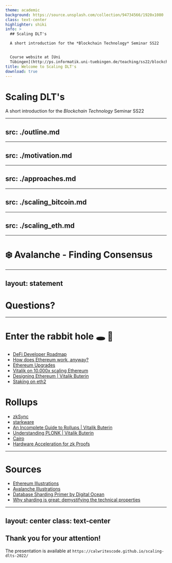 ```yaml
---
theme: academic
background: https://source.unsplash.com/collection/94734566/1920x1080
class: text-center
highlighter: shiki
info: >
  ## Scaling DLT's

  A short introduction for the *Blockchain Technology* Seminar SS22


  Course website at [Uni
  Tübingen](http://ps.informatik.uni-tuebingen.de/teaching/ss22/blockchain/)
title: Welcome to Scaling DLT's
download: true
---
```


# Scaling DLT's

A short introduction for the *Blockchain Technology* Seminar SS22


---
src: ./outline.md
---

---
src: ./motivation.md
---

---
src: ./approaches.md
---


---
src: ./scaling_bitcoin.md
---


---
src: ./scaling_eth.md
---


---

# ❄️ Avalanche - Finding Consensus

---
layout: statement
---
# Questions?

---

# Enter the rabbit hole 🕳 🐇
- [DeFi Developer Roadmap](https://github.com/OffcierCia/DeFi-Developer-Road-Map)
- [How does Ethereum work, anyway?](https://www.preethikasireddy.com/post/how-does-ethereum-work-anyway)
- [Ethereum Upgrades](https://ethereum.org/en/upgrades/)
- [Vitalik on 10.000x scaling Ethereum](https://www.youtube.com/watch?v=UuMOQAVpI2c)
- [Designing Ethereum | Vitalik Buterin](https://youtu.be/-R0j5AMUSzA)
- [Staking on eth2](https://blog.ethereum.org/2019/11/27/validated-staking-on-eth2-0/)

# Rollups
- [zkSync](https://zksync.io/)
- [starkware](https://starkware.co/)
- [An Incomplete Guide to Rollups | Vitalik Buterin](https://vitalik.ca/general/2021/01/05/rollup.html)
- [Understanding PLONK | Vitalik Buterin](https://vitalik.ca/general/2019/09/22/plonk.html)
- [Cairo](https://www.cairo-lang.org/docs/)
- [Hardware Acceleration for zk Proofs](https://www.paradigm.xyz/2022/04/zk-hardware#why-do-zero-knowledge-proofs-matter)
---

# Sources
- [Ethereum Illustrations](https://ethereum.org/en/assets/#illustrations)
- [Avalanche Illustrations](https://support.avax.network/en/articles/4132288-ava-labs-and-avalanche-press-kit-and-brand-assets)
- [Database Sharding Primer by Digital Ocean](https://www.digitalocean.com/community/tutorials/understanding-database-sharding)
- [Why sharding is great: demystifying the technical properties](https://vitalik.ca/general/2021/04/07/sharding.html)

---
layout: center
class: text-center
---

## Thank you for your attention!

The presentation is available at `https://calwritescode.github.io/scaling-dlts-2022/`

<!--
[Documentations](https://sli.dev) · [GitHub](https://github.com/slidevjs/slidev) · [Showcases](https://sli.dev/showcases.html)
-->

